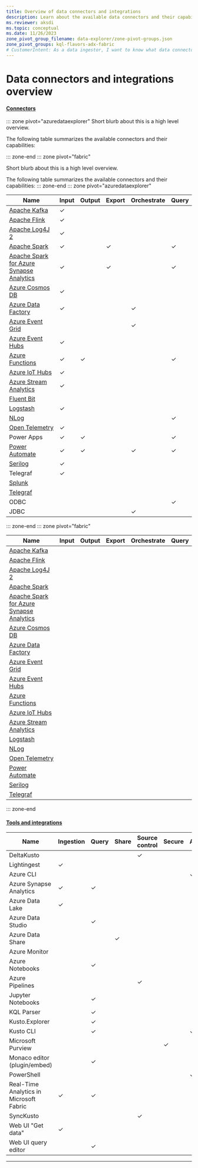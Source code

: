 ```yaml
---
title: Overview of data connectors and integrations
description: Learn about the available data connectors and their capabilities.
ms.reviewer: aksdi
ms.topic: conceptual
ms.date: 11/26/2023
zone_pivot_group_filename: data-explorer/zone-pivot-groups.json
zone_pivot_groups: kql-flavors-adx-fabric
# CustomerIntent: As a data ingestor, I want to know what data connectors are available, so that I can choose the right one for my use case.
---
```

# Data connectors and integrations overview

#### [Connectors](#tab/connectors)

::: zone pivot="azuredataexplorer"
Short blurb about this is a high level overview.

The following table summarizes the available connectors and their capabilities:

::: zone-end
::: zone pivot="fabric"

Short blurb about this is a high level overview.

The following table summarizes the available connectors and their capabilities:
::: zone-end
::: zone pivot="azuredataexplorer"

| Name                                                                                  | Input   | Output  | Export  | Orchestrate | Query   |  
| ------------------------------------------------------------------------------------- | ------- | ------- | ------- | ----------- | ------- |
| [Apache Kafka](#apache-kafka)                                                         | &check; |         |         |             |         |
| [Apache Flink](#apache-flink)                                                         | &check; |         |         |             |         |
| [Apache Log4J 2](#apache-log4j-2)                                                     | &check; |         |         |             |         |
| [Apache Spark](#apache-spark)                                                         | &check; |         | &check; |             | &check; |  
| [Apache Spark for Azure Synapse Analytics](#apache-spark-for-azure-synapse-analytics) | &check; |         | &check; |             | &check; |
| [Azure Cosmos DB](#azure-cosmos-db)                                                   | &check; |         |         |             |         |  
| [Azure Data Factory](#azure-data-factory)                                             | &check; |         |         | &check;     |         |
| [Azure Event Grid](#azure-event-grid)                                                 |         |         |         | &check;     |         |
| [Azure Event Hubs](#azure-event-hubs)                                                 | &check; |         |         |             |         |
| [Azure Functions](#azure-functions)                                                   | &check; | &check; |         |             | &check; |
| [Azure IoT Hubs](#azure-iot-hubs)                                                     | &check; |         |         |             |         |
| [Azure Stream Analytics](#azure-stream-analytics)                                     | &check; |         |         |             |         |
| [Fluent Bit](#fluent-bit)                                                             |         |         |         |             |         |
| [Logstash](#logstash)                                                                 | &check; |         |         |             |         |
| [NLog](#nlog)                                                                         |         |         |         |             | &check; |
| [Open Telemetry](#open-telemetry)                                                     | &check; |         |         |             |         |
| Power Apps                                                                            | &check; | &check; |         |             | &check; |
| [Power Automate](#power-automate)                                                     | &check; | &check; |         | &check;     | &check; |
| [Serilog](#serilog)                                                                   | &check; |         |         |             |         |
| Telegraf                                                                              | &check; |         |         |             |         |
| [Splunk](#splunk)                                                                     |         |         |         |             |         |
| [Telegraf](#telegraf)                                                                 |         |         |         |             |         |
| ODBC                                                                                  |         |         |         |             | &check; |
| JDBC                                                                                  |         |         |         | &check;     |         |


::: zone-end
::: zone pivot="fabric"

| Name                                                                                  | Input | Output | Export | Orchestrate | Query |
| ------------------------------------------------------------------------------------- | ----- | ------ | ------ | ----------- | ----- |
| [Apache Kafka](#apache-kafka)                                                         |       |        |        |             |       |
| [Apache Flink](#apache-flink)                                                         |       |        |        |             |       |
| [Apache Log4J 2](#apache-log4j-2)                                                     |       |        |        |             |       |
| [Apache Spark](#apache-spark)                                                         |       |        |        |             |       |
| [Apache Spark for Azure Synapse Analytics](#apache-spark-for-azure-synapse-analytics) |       |        |        |             |       |
| [Azure Cosmos DB](#azure-cosmos-db)                                                   |       |        |        |             |       |
| [Azure Data Factory](#azure-data-factory)                                             |       |        |        |             |       |
| [Azure Event Grid](#azure-event-grid)                                                 |       |        |        |             |       |
| [Azure Event Hubs](#azure-event-hubs)                                                 |       |        |        |             |       |
| [Azure Functions](#azure-functions)                                                   |       |        |        |             |       |
| [Azure IoT Hubs](#azure-iot-hubs)                                                     |       |        |        |             |       |
| [Azure Stream Analytics](#azure-stream-analytics)                                     |       |        |        |             |       |
| [Logstash](#logstash)                                                                 |       |        |        |             |       |
| [NLog](#nlog)                                                                         |       |        |        |             |       |
| [Open Telemetry](#open-telemetry)                                                     |       |        |        |             |       |
| [Power Automate](#power-automate)                                                     |       |        |        |             |       |
| [Serilog](#serilog)                                                                   |       |        |        |             |       |
| [Telegraf](#telegraf)                                                                 |       |        |        |             |       |

::: zone-end

#### [Tools and integrations](#tab/integrations)

| Name                                    | Ingestion | Query   | Share   | Source control | Secure  | Administration | Visualization |
| --------------------------------------- | --------- | ------- | ------- | -------------- | ------- | -------------- | ------------- |
| DeltaKusto                              |           |         |         | &check;        |         |                |               |
| Lightingest                             | &check;   |         |         |                |         |                |               |
| Azure CLI                               |           |         |         |                |         | &check;        |               |
| Azure Synapse Analytics                 | &check;   | &check; |         |                |         |                |               |
| Azure Data Lake                         | &check;   |         |         |                |         |                |               |
| Azure Data Studio                       |           | &check; |         |                |         |                |               |
| Azure Data Share                        |           |         | &check; |                |         |                |               |
| Azure Monitor                           |           |         |         |                |         |                | &check;       |
| Azure Notebooks                         |           | &check; |         |                |         |                |               |
| Azure Pipelines                         |           |         |         | &check;        |         |                |               |
| Jupyter Notebooks                       |           | &check; |         |                |         |                | &check;       |
| KQL Parser                              |           | &check; |         |                |         |                |               |
| Kusto.Explorer                          |           | &check; |         |                |         |                | &check;       |
| Kusto CLI                               |           | &check; |         |                |         | &check;        |               |
| Microsoft Purview                       |           |         |         |                | &check; |                |               |
| Monaco editor (plugin/embed)            |           | &check; |         |                |         |                |               |
| PowerShell                              |           |         |         |                |         | &check;        |               |
| Real-Time Analytics in Microsoft Fabric | &check;   | &check; |         |                |         |                | &check;       |
| SyncKusto                               |           |         |         | &check;        |         |                |               |
| Web UI "Get data"                       | &check;   |         |         |                |         |                |               |
| Web UI query editor                     |           | &check; |         |                |         |                | &check;       |

---
